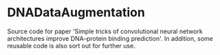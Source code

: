 # DNADataAugmentation
Source code for paper 'Simple tricks of convolutional neural network architectures improve DNA–protein binding prediction'. In addition, some reusable code is also sort out for further use.
